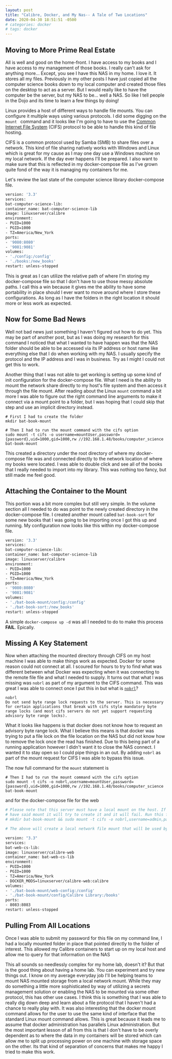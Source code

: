 ```yaml
---
layout: post
title: "Calibre, Docker, and My Nas-- A Tale of Two Locations"
date: 2020-04-30 18:51:51 -0500
# categories: docker
# tags: docker
---
```

## Moving to More Prime Real Estate

All is well and good on the home-front. I have access to my books and I have access to my management of those books. I really can't ask for anything more... Except, you see I have this NAS in my home. I love it. It stores all my files. Previously in my other posts I have just copied all the computer science books down to my local computer and created those files on the desktop to act as a server. But I would really like to have the computer be the server, but my NAS to be... well a NAS. So like I tell people in the Dojo and its time to learn a few things by doing!

Linux provides a host of different ways to handle file mounts. You can configure it multiple ways using various protocols. I did some digging on the ```mount ``` command and it looks like I'm going to have to use the [Common Internet File System](https://access.redhat.com/documentation/en-us/red_hat_enterprise_linux/6/html/performance_tuning_guide/s-cifs) (CIFS) protocol to be able to handle this kind of file hosting.

CIFS is a common protocol used by Samba (SMB) to share files over a network. This kind of file sharing natively works with Windows and Linux which is great for my cause as I may one day use a Windows machine on my local network. If the day ever happens I'll be prepared. I also want to make sure that this is reflected in my docker-compose file as I've grown quite fond of the way it is managing my containers for me.

Let's review the last state of the computer science library docker-compose file.

``` bash
version: '3.3'
services:
bat-computer-science-lib:
container_name: bat-computer-science-lib
image: linuxserver/calibre
environment:
- PUID=1000
- PGID=1000
- TZ=America/New_York
ports:
- '9080:8080'
- '9081:9081'
volumes:
- './config:/config'
- './books:/new_books'
restart: unless-stopped
```

This is great as I can utilize the relative path of where I'm storing my docker-compose file so that I don't have to use those messy absolute paths. I call this a win because it gives me the ability to have some portability in place should I ever want to move around where I store these configurations. As long as I have the folders in the right location it should more or less work as expected.

## Now for Some Bad News

Well not bad news just something I haven't figured out how to do yet. This may be part of another post, but as I was doing my research for this command I noticed that what I wanted to have happen was that the NAS folder should be able to be accessed via its IP address or host name like everything else that I do when working with my NAS. I usually specify the protocol and the IP address and I was in business. Try as I might I could not get this to work.

Another thing that I was not able to get working is setting up some kind of init configuration for the docker-compose file. What I need is the ability to mount the network share directly to my host's file system and then access it through the file mount. After reading about the Linux ```mount``` command a bit more I was able to figure out the right command line arguments to make it connect via a mount point to a folder, but I was hoping that I could skip that step and use an implicit directory instead.

```
# First I had to create the folder
mkdir bat-book-mount

# Then I had to run the mount command with the cifs option
sudo mount -t cifs -o username=mountUser,password={password},uid=1000,gid=1000,rw //192.168.1.48/books/computer_science bat-book-mount
```

This created a directory under the root directory of where my docker-compose file was and connected directly to the network location of where my books were located. I was able to double click and see all of the books that I really needed to import into my library. This was nothing too fancy, but still made me feel good.

## Attaching the Container to the Mount

This portion was a bit more complex but still very simple. In the volume section all I needed to do was point to the newly created directory in the docker-compose file. I created another mount called ```bat-book-sort``` for some new books that I was going to be importing once I got this up and running. My configuration now looks like this within my docker-compose file.

``` bash
version: '3.3'
services:
bat-computer-science-lib:
container_name: bat-computer-science-lib
image: linuxserver/calibre
environment:
- PUID=1000
- PGID=1000
- TZ=America/New_York
ports:
- '9080:8080'
- '9081:9081'
volumes:
- './bat-book-mount/config:/config'
- './bat-book-sort:/new_books'
restart: unless-stopped
```

A simple ```docker-compose up -d``` was all I needed to do to make this process **FAIL**. Epically.

## Missing A Key Statement

Now when attaching the mounted directory through CIFS on my host machine I was able to make things work as expected. Docker for some reason could not connect at all. I scoured for hours to try to find what was different between what Docker was expecting when it was connecting to the remote file file and what I needed to supply. It turns out that what I was missing was ```nobrl``` as part of my argument to the CIFS command. This was great I was able to connect once I put this in but what is [```nobrl```](https://linux.die.net/man/8/mount.cifs)?

``` text
nobrl
Do not send byte range lock requests to the server. This is necessary for certain applications that break with cifs style mandatory byte range locks (and most cifs servers do not yet support requesting advisory byte range locks).
```

What it looks like happens is that docker does not know how to request an advisory byte range lock. What I believe this means is that docker was trying to put a file lock on the file location on the NAS but did not know how to remove the lock once the read has finished. Due to this being part of a running application however I didn't want it to close the NAS connect. I wanted it to stay open so I could pipe things in an out. By adding ```nobrl``` as part of the mount request for CIFS I was able to bypass this issue.

The now full command for the ```mount``` statement is

```
# Then I had to run the mount command with the cifs option
sudo mount -t cifs -o nobrl,username=mountUser,password={password},uid=1000,gid=1000,rw //192.168.1.48/books/computer_science bat-book-mount
```

and for the docker-compose file for the web

``` bash
# Please note that this server must have a local mount on the host. If the host does not
# have said mount it will try to create it and it will fail. Run this first
# mkdir bat-book-mount && sudo mount -t cifs -o nobrl,username=admin,password={password},uid=1000,gid=1000,rw //192.168.1.13/books/computer_science bat-book-mount

# The above will create a local network file mount that will be used by the server.

version: "3.3"
services:
bat-web-cs-lib:
image: linuxserver/calibre-web
container_name: bat-web-cs-lib
environment:
- PUID=1000
- PGID=1000
- TZ=America/New_York
- DOCKER_MODS=linuxserver/calibre-web:calibre
volumes:
- './bat-book-mount/web-config:/config'
- './bat-book-mount/config/Calibre Library:/books'
ports:
- 8083:8083
restart: unless-stopped
```

## Pulling From All Locations

Once I was able to submit my password for this file on my command line, I had a locally mounted folder in place that pointed directly to the folder of interest. This allowed my Calibre containers to start up on my local host and allow me to query for that information on the NAS

This all sounds so needlessly complex for my home lab, doesn't it? But that is the good thing about having a home lab. You can experiment and try new things out. I know on my average everyday job I'll be helping teams to mount NAS mounted storage from a local network mount. While they may do something a little more sophisticated by way of utilizing a secrets management solution or enabling the NAS to be mounted via some other protocol, this has other use cases. I think this is something that I was able to really dig down deep and learn about a file protocol that I haven't had a chance to really play with. It was also interesting that the docker mount command allows for the user to use the same kind of interface that the standard Linux mount command allows. This is great because it leads me to assume that docker administration has parallels Linux administration. But the most important lesson of all from this is that I don't have to be overly dependent as to where the data in my containers will be stored which can allow me to split up processing power on one machine with storage space on the other. Its that kind of separation of concerns that makes me happy I tried to make this work.